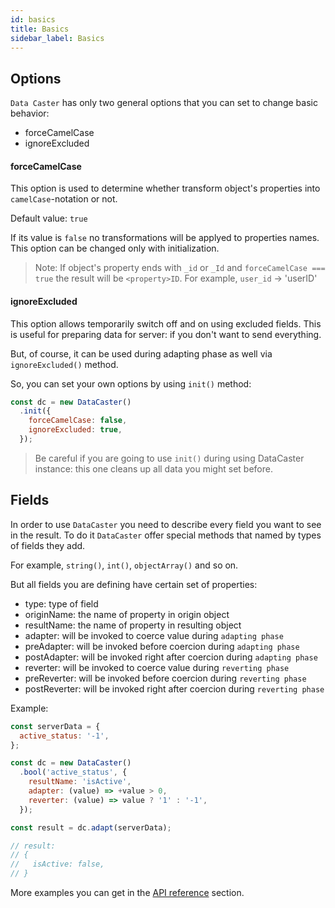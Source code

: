 ```yaml
---
id: basics
title: Basics
sidebar_label: Basics
---
```

## Options

`Data Caster` has only two general options that you can set to change basic behavior:
- forceCamelCase
- ignoreExcluded

#### forceCamelCase

This option is used to determine whether transform object's properties into `camelCase`-notation
or not.

Default value: `true`

If its value is `false` no transformations will be applyed to properties names.
This option can be changed only with initialization.

> Note:
> If object's property ends with `_id` or `_Id` and `forceCamelCase === true` the result will be
> `<property>ID`. For example, `user_id` -> 'userID'

#### ignoreExcluded

This option allows temporarily switch off and on using excluded fields. This is useful for
preparing data for server: if you don't want to send everything.

But, of course, it can be used during adapting phase as well via `ignoreExcluded()` method.

So, you can set your own options by using `init()` method:

```javascript
const dc = new DataCaster()
  .init({
    forceCamelCase: false,
    ignoreExcluded: true,
  });
```

> Be careful if you are going to use `init()` during using DataCaster instance: this one
> cleans up all data you might set before.

## Fields

In order to use `DataCaster` you need to describe every field you want to see in the result.
To do it `DataCaster` offer special methods that named by types of fields they add.

For example, `string()`, `int()`, `objectArray()` and so on.

But all fields you are defining have certain set of properties:
- type: type of field
- originName: the name of property in origin object
- resultName: the name of property in resulting object
- adapter: will be invoked to coerce value during `adapting phase`
- preAdapter: will be invoked before coercion during `adapting phase`
- postAdapter: will be invoked right after coercion during `adapting phase`
- reverter: will be invoked to coerce value during `reverting phase`
- preReverter: will be invoked before coercion during `reverting phase`
- postReverter: will be invoked right after coercion during `reverting phase`

Example:

```javascript
const serverData = {
  active_status: '-1',
};

const dc = new DataCaster()
  .bool('active_status', {
    resultName: 'isActive',
    adapter: (value) => +value > 0,
    reverter: (value) => value ? '1' : '-1',
  });

const result = dc.adapt(serverData);

// result:
// {
//   isActive: false,
// }
```

More examples you can get in the [API reference](api-init) section.
